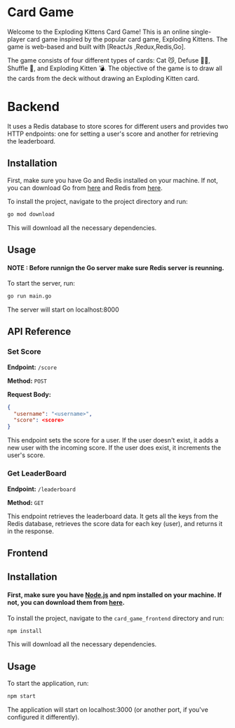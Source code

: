 
# Card Game

Welcome to the Exploding Kittens Card Game! This is an online single-player card game inspired by the popular card game, Exploding Kittens. The game is web-based and built with [ReactJs ,Redux,Redis,Go].

The game consists of four different types of cards: Cat 😼, Defuse 🙅‍♂️, Shuffle 🔀, and Exploding Kitten 💣. The objective of the game is to draw all the cards from the deck without drawing an Exploding Kitten card.


# Backend 

It uses a Redis database to store scores for different users and provides two HTTP endpoints: one for setting a user's score and another for retrieving the leaderboard.

## Installation

First, make sure you have Go and Redis installed on your machine. If not, you can download Go from [here](https://golang.org/dl/) and Redis from [here](https://redis.io/download).

To install the project, navigate to the project directory and run:

```bash
go mod download
```
This will download all the necessary dependencies.

## Usage
#### NOTE :  Before runnign the Go server make sure Redis server is reunning.

To start the server, run:
```bash
go run main.go
```

The server will start on localhost:8000








## API Reference

### Set Score

**Endpoint:** `/score`

**Method:** `POST`

**Request Body:**

```json
{
  "username": "<username>",
  "score": <score>
}
```
This endpoint sets the score for a user. If the user doesn't exist, it adds a new user with the incoming score. If the user does exist, it increments the user's score.

### Get LeaderBoard

**Endpoint:** `/leaderboard`

**Method:** `GET`

This endpoint retrieves the leaderboard data. It gets all the keys from the Redis database, retrieves the score data for each key (user), and returns it in the response.





## Frontend

## Installation

#### First, make sure you have [Node.js](https://nodejs.org/) and npm installed on your machine. If not, you can download them from [here](https://nodejs.org/).

To install the project, navigate to the `card_game_frontend` directory and run:

```bash
npm install
```

This will download all the necessary dependencies.

## Usage

To start the application, run:
```bash
npm start
```
The application will start on localhost:3000 (or another port, if you've configured it differently).






    